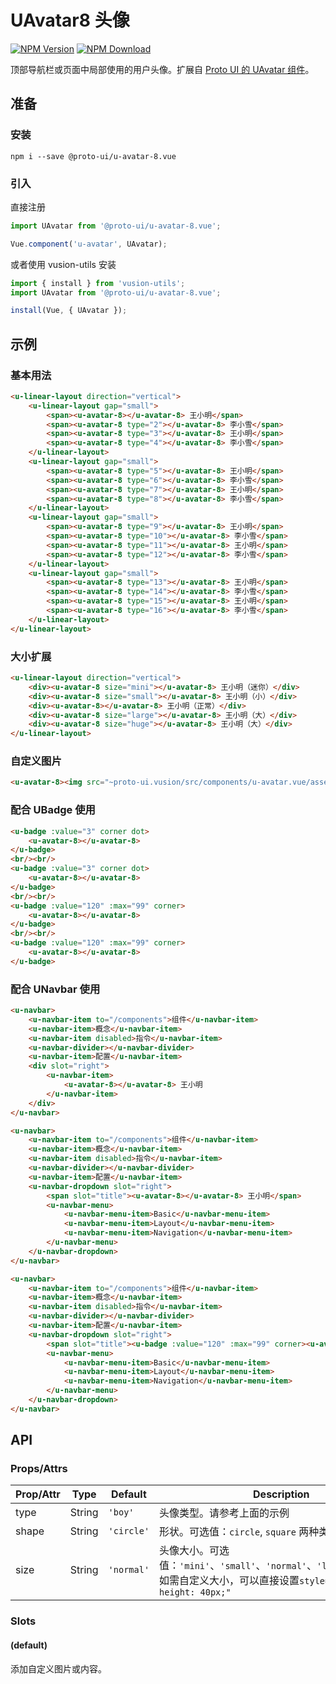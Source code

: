 # UAvatar8 头像

<s-component-labels :labels="[
    'UI 组件', '行内展示',
]"></s-component-labels>

[![NPM Version][npm-img]][npm-url]
[![NPM Download][download-img]][download-url]

[npm-img]: http://img.shields.io/npm/v/@proto-ui/u-avatar-8.vue.svg?style=flat-square
[npm-url]: http://npmjs.org/package/@proto-ui/u-avatar-8.vue
[download-img]: https://img.shields.io/npm/dm/@proto-ui/u-avatar-8.vue.svg?style=flat-square
[download-url]: https://npmjs.org/package/@proto-ui/u-avatar-8.vue

顶部导航栏或页面中局部使用的用户头像。扩展自 [Proto UI 的 UAvatar 组件](https://vusion.github.io/proto-ui/components/u-avatar)。

<u-linear-layout gap="small" direction="vertical">
    <u-linear-layout gap="small">
        <u-avatar-8 size="huge"></u-avatar-8>
        <u-avatar-8 size="huge" type="2"></u-avatar-8>
        <u-avatar-8 size="huge" type="3"></u-avatar-8>
        <u-avatar-8 size="huge" type="4"></u-avatar-8>
    </u-linear-layout>
    <u-linear-layout gap="small">
        <u-avatar-8 size="huge" type="5"></u-avatar-8>
        <u-avatar-8 size="huge" type="6"></u-avatar-8>
        <u-avatar-8 size="huge" type="7"></u-avatar-8>
        <u-avatar-8 size="huge" type="8"></u-avatar-8>
    </u-linear-layout>
    <u-linear-layout gap="small">
        <u-avatar-8 size="huge" type="9"></u-avatar-8>
        <u-avatar-8 size="huge" type="10"></u-avatar-8>
        <u-avatar-8 size="huge" type="11"></u-avatar-8>
        <u-avatar-8 size="huge" type="12"></u-avatar-8>
    </u-linear-layout>
    <u-linear-layout gap="small">
        <u-avatar-8 size="huge" type="13"></u-avatar-8>
        <u-avatar-8 size="huge" type="14"></u-avatar-8>
        <u-avatar-8 size="huge" type="15"></u-avatar-8>
        <u-avatar-8 size="huge" type="16"></u-avatar-8>
    </u-linear-layout>
</u-linear-layout>

## 准备

### 安装

``` shell
npm i --save @proto-ui/u-avatar-8.vue
```

### 引入

直接注册

``` js
import UAvatar from '@proto-ui/u-avatar-8.vue';

Vue.component('u-avatar', UAvatar);
```

或者使用 vusion-utils 安装

``` js
import { install } from 'vusion-utils';
import UAvatar from '@proto-ui/u-avatar-8.vue';

install(Vue, { UAvatar });
```

## 示例
### 基本用法

``` html
<u-linear-layout direction="vertical">
    <u-linear-layout gap="small">
        <span><u-avatar-8></u-avatar-8> 王小明</span>
        <span><u-avatar-8 type="2"></u-avatar-8> 李小雪</span>
        <span><u-avatar-8 type="3"></u-avatar-8> 王小明</span>
        <span><u-avatar-8 type="4"></u-avatar-8> 李小雪</span>
    </u-linear-layout>
    <u-linear-layout gap="small">
        <span><u-avatar-8 type="5"></u-avatar-8> 王小明</span>
        <span><u-avatar-8 type="6"></u-avatar-8> 李小雪</span>
        <span><u-avatar-8 type="7"></u-avatar-8> 王小明</span>
        <span><u-avatar-8 type="8"></u-avatar-8> 李小雪</span>
    </u-linear-layout>
    <u-linear-layout gap="small">
        <span><u-avatar-8 type="9"></u-avatar-8> 王小明</span>
        <span><u-avatar-8 type="10"></u-avatar-8> 李小雪</span>
        <span><u-avatar-8 type="11"></u-avatar-8> 王小明</span>
        <span><u-avatar-8 type="12"></u-avatar-8> 李小雪</span>
    </u-linear-layout>
    <u-linear-layout gap="small">
        <span><u-avatar-8 type="13"></u-avatar-8> 王小明</span>
        <span><u-avatar-8 type="14"></u-avatar-8> 李小雪</span>
        <span><u-avatar-8 type="15"></u-avatar-8> 王小明</span>
        <span><u-avatar-8 type="16"></u-avatar-8> 李小雪</span>
    </u-linear-layout>
</u-linear-layout>
```

### 大小扩展

``` html
<u-linear-layout direction="vertical">
    <div><u-avatar-8 size="mini"></u-avatar-8> 王小明（迷你）</div>
    <div><u-avatar-8 size="small"></u-avatar-8> 王小明（小）</div>
    <div><u-avatar-8></u-avatar-8> 王小明（正常）</div>
    <div><u-avatar-8 size="large"></u-avatar-8> 王小明（大）</div>
    <div><u-avatar-8 size="huge"></u-avatar-8> 王小明（大）</div>
</u-linear-layout>
```

### 自定义图片

``` html
<u-avatar-8><img src="~proto-ui.vusion/src/components/u-avatar.vue/assets/music.png"></u-avatar-8> 多多
```

### 配合 UBadge 使用

```html
<u-badge :value="3" corner dot>
    <u-avatar-8></u-avatar-8>
</u-badge>
<br/><br/>
<u-badge :value="3" corner dot>
    <u-avatar-8></u-avatar-8>
</u-badge>
<br/><br/>
<u-badge :value="120" :max="99" corner>
    <u-avatar-8></u-avatar-8>
</u-badge>
<br/><br/>
<u-badge :value="120" :max="99" corner>
    <u-avatar-8></u-avatar-8>
</u-badge>
```

### 配合 UNavbar 使用

``` html
<u-navbar>
    <u-navbar-item to="/components">组件</u-navbar-item>
    <u-navbar-item>概念</u-navbar-item>
    <u-navbar-item disabled>指令</u-navbar-item>
    <u-navbar-divider></u-navbar-divider>
    <u-navbar-item>配置</u-navbar-item>
    <div slot="right">
        <u-navbar-item>
            <u-avatar-8></u-avatar-8> 王小明
        </u-navbar-item>
    </div>
</u-navbar>
```

``` html
<u-navbar>
    <u-navbar-item to="/components">组件</u-navbar-item>
    <u-navbar-item>概念</u-navbar-item>
    <u-navbar-item disabled>指令</u-navbar-item>
    <u-navbar-divider></u-navbar-divider>
    <u-navbar-item>配置</u-navbar-item>
    <u-navbar-dropdown slot="right">
        <span slot="title"><u-avatar-8></u-avatar-8> 王小明</span>
        <u-navbar-menu>
            <u-navbar-menu-item>Basic</u-navbar-menu-item>
            <u-navbar-menu-item>Layout</u-navbar-menu-item>
            <u-navbar-menu-item>Navigation</u-navbar-menu-item>
        </u-navbar-menu>
    </u-navbar-dropdown>
</u-navbar>
```

``` html
<u-navbar>
    <u-navbar-item to="/components">组件</u-navbar-item>
    <u-navbar-item>概念</u-navbar-item>
    <u-navbar-item disabled>指令</u-navbar-item>
    <u-navbar-divider></u-navbar-divider>
    <u-navbar-item>配置</u-navbar-item>
    <u-navbar-dropdown slot="right">
        <span slot="title"><u-badge :value="120" :max="99" corner><u-avatar-8></u-avatar-8></u-badge> 王小明</span>
        <u-navbar-menu>
            <u-navbar-menu-item>Basic</u-navbar-menu-item>
            <u-navbar-menu-item>Layout</u-navbar-menu-item>
            <u-navbar-menu-item>Navigation</u-navbar-menu-item>
        </u-navbar-menu>
    </u-navbar-dropdown>
</u-navbar>
```

## API

### Props/Attrs

| Prop/Attr | Type | Default | Description |
| --------- | ---- | ------- | ----------- |
| type | String | `'boy'` | 头像类型。请参考上面的示例 |
| shape | String | `'circle'` | 形状。可选值：`circle`, `square` 两种类型 |
| size | String | `'normal'` | 头像大小。可选值：`'mini'`、`'small'`、`'normal'`、`'large'`、`'huge'`。如需自定义大小，可以直接设置`style="width: 40px; height: 40px;"` |

### Slots

#### (default)

添加自定义图片或内容。
